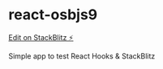 # react-osbjs9

[Edit on StackBlitz ⚡️](https://stackblitz.com/edit/react-osbjs9)

Simple app to test React Hooks & StackBlitz
